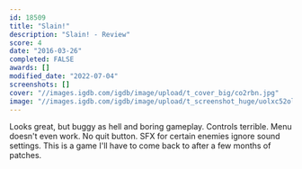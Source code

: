 ```yaml
---
id: 18509
title: "Slain!"
description: "Slain! - Review"
score: 4
date: "2016-03-26"
completed: FALSE
awards: []
modified_date: "2022-07-04"
screenshots: []
cover: "//images.igdb.com/igdb/image/upload/t_cover_big/co2rbn.jpg"
image: "//images.igdb.com/igdb/image/upload/t_screenshot_huge/uolxc52oln8ubf1xidhm.jpg"
---
```

Looks great, but buggy as hell and boring gameplay. Controls terrible. Menu doesn't even work. No quit button. SFX for certain enemies ignore sound settings. This is a game I'll have to come back to after a few months of patches.